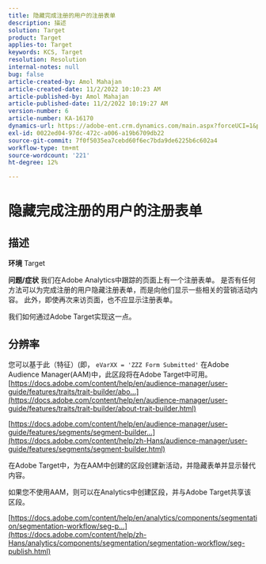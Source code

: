 ```yaml
---
title: 隐藏完成注册的用户的注册表单
description: 描述
solution: Target
product: Target
applies-to: Target
keywords: KCS, Target
resolution: Resolution
internal-notes: null
bug: false
article-created-by: Amol Mahajan
article-created-date: 11/2/2022 10:10:23 AM
article-published-by: Amol Mahajan
article-published-date: 11/2/2022 10:19:27 AM
version-number: 6
article-number: KA-16170
dynamics-url: https://adobe-ent.crm.dynamics.com/main.aspx?forceUCI=1&pagetype=entityrecord&etn=knowledgearticle&id=5ae8778f-965a-ed11-9561-6045bd006a22
exl-id: 0022ed04-97dc-472c-a006-a19b6709db22
source-git-commit: 7f0f5035ea7cebd60f6ec7bda9de6225b6c602a4
workflow-type: tm+mt
source-wordcount: '221'
ht-degree: 12%

---
```


# 隐藏完成注册的用户的注册表单

## 描述

<b>环境</b>
Target


<b>问题/症状</b>
我们在Adobe Analytics中跟踪的页面上有一个注册表单。 是否有任何方法可以为完成注册的用户隐藏注册表单，而是向他们显示一些相关的营销活动内容。 此外，即使再次来访页面，也不应显示注册表单。

我们如何通过Adobe Target实现这一点。


## 分辨率

您可以基于此（特征）(即， `eVarXX = 'ZZZ Form Submitted'` 在Adobe Audience Manager(AAM)中，此区段将在Adobe Target中可用。<br>
[https://docs.adobe.com/content/help/en/audience-manager/user-guide/features/traits/trait-builder/abo...](https://docs.adobe.com/content/help/en/audience-manager/user-guide/features/traits/trait-builder/about-trait-builder.html)

[https://docs.adobe.com/content/help/en/audience-manager/user-guide/features/segments/segment-builder...](https://docs.adobe.com/content/help/zh-Hans/audience-manager/user-guide/features/segments/segment-builder.html)

在Adobe Target中，为在AAM中创建的区段创建新活动，并隐藏表单并显示替代内容。



如果您不使用AAM，则可以在Analytics中创建区段，并与Adobe Target共享该区段。

[https://docs.adobe.com/content/help/en/analytics/components/segmentation/segmentation-workflow/seg-p...](https://docs.adobe.com/content/help/zh-Hans/analytics/components/segmentation/segmentation-workflow/seg-publish.html)
